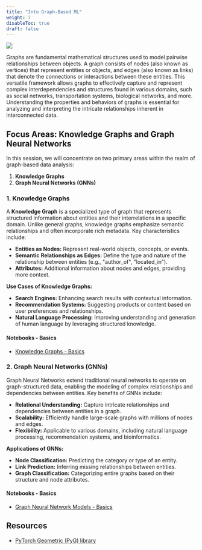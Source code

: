 ```yaml
---
title: "Into Graph-Based ML"
weight: 7
disableToc: true
draft: false
---
```


![](https://images.datacamp.com/image/upload/v1658404112/Types_of_Graph_Neural_Networks_fd300394e8.png)

Graphs are fundamental mathematical structures used to model pairwise relationships between objects. A graph consists of nodes (also known as vertices) that represent entities or objects, and edges (also known as links) that denote the connections or interactions between these entities. This versatile framework allows graphs to effectively capture and represent complex interdependencies and structures found in various domains, such as social networks, transportation systems, biological networks, and more. Understanding the properties and behaviors of graphs is essential for analyzing and interpreting the intricate relationships inherent in interconnected data.

## Focus Areas: Knowledge Graphs and Graph Neural Networks

In this session, we will concentrate on two primary areas within the realm of graph-based data analysis:

1. **Knowledge Graphs**
2. **Graph Neural Networks (GNNs)**

### 1. Knowledge Graphs

A **Knowledge Graph** is a specialized type of graph that represents structured information about entities and their interrelations in a specific domain. Unlike general graphs, knowledge graphs emphasize semantic relationships and often incorporate rich metadata. Key characteristics include:

- **Entities as Nodes:** Represent real-world objects, concepts, or events.
- **Semantic Relationships as Edges:** Define the type and nature of the relationship between entities (e.g., "author_of", "located_in").
- **Attributes:** Additional information about nodes and edges, providing more context.

**Use Cases of Knowledge Graphs:**
- **Search Engines:** Enhancing search results with contextual information.
- **Recommendation Systems:** Suggesting products or content based on user preferences and relationships.
- **Natural Language Processing:** Improving understanding and generation of human language by leveraging structured knowledge.

#### Notebooks - Basics

* [Knowledge Graphs - Basics](https://colab.research.google.com/github/aaubs/ds-master/blob/main/notebooks/M3_4_GNN_GCN.ipynb)

### 2. Graph Neural Networks (GNNs)

Graph Neural Networks extend traditional neural networks to operate on graph-structured data, enabling the modeling of complex relationships and dependencies between entities. Key benefits of GNNs include:

- **Relational Understanding:** Capture intricate relationships and dependencies between entities in a graph.
- **Scalability:** Efficiently handle large-scale graphs with millions of nodes and edges.
- **Flexibility:** Applicable to various domains, including natural language processing, recommendation systems, and bioinformatics.

**Applications of GNNs:**
- **Node Classification:** Predicting the category or type of an entity.
- **Link Prediction:** Inferring missing relationships between entities.
- **Graph Classification:** Categorizing entire graphs based on their structure and node attributes.

#### Notebooks - Basics

* [Graph Neural Network Models - Basics](https://colab.research.google.com/github/aaubs/ds-master/blob/main/notebooks/M3_4_GNN_GCN.ipynb)



## Resources

- [PyTorch Geometric (PyG) library](https://pytorch-geometric.readthedocs.io/en/latest/modules/nn.html)
